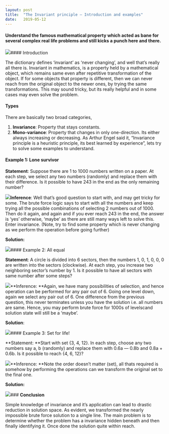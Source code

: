 ```yaml
---
layout:	post
title:	"The Invariant principle — Introduction and examples"
date:	2019-05-12
---
```


  #### Understand the famous mathematical property which acted as bane for several complex real life problems and still kicks a punch here and there.

![](/img/195QJ-FKY_M3hNrFb4Mg2pw@2x.jpeg)#### Introduction

The dictionary defines ‘invariant’ as ‘never changing’, and well that’s really all there is. Invariant in mathematics, is a property held by a mathematical object, which remains same even after repetitive transformation of the object. If for some objects that property is different, then we can never reach from the original object to the newer ones, by trying the same transformations. This may sound tricky, but its really helpful and in some cases may even solve the problem.

#### Types

There are basically two broad categories,

1. **Invariance**: Property that stays constants.
2. **Mono-variance**: Property that changes in only one-direction. Its either always increasing or decreasing.
As Arthur Engel said it, “Invariance principle is a heuristic principle, its best learned by experience”, lets try to solve some examples to understand.

#### Example 1: Lone survivor

**Statement**: Suppose there are 1 to 1000 numbers written on a paper. At each step, we select any two numbers (randomly) and replace them with their difference. Is it possible to have 243 in the end as the only remaining number?

![](/img/1OJsbU_dy6slke1-IslS-6Q@2x.jpeg)**Inference**: Well that’s good question to start with, and may get tricky for some. The brute force logic says to start with all the numbers and keep trying all the possible combinations of selecting 2 numbers out of 1000. Then do it again, and again and if you ever reach 243 in the end, the answer is ‘yes’ otherwise, ‘maybe’ as there are still many ways left to solve this. Enter invariance. (Note, try to find some property which is never changing as we perform the operation before going further)

**Solution:**

![](/img/1YE9Mkd0eAhWlhzGL2BY34Q@2x.jpeg)#### Example 2: All equal

**Statement**: A circle is divided into 6 sectors, then the numbers 1, 0, 1, 0, 0, 0 are written into the sectors (clockwise). At each step, you increase two neighboring sector’s number by 1. Is it possible to have all sectors with same number after some steps?

![](/img/1NNIMmgEFmQ5lFNj2oB9n6Q@2x.jpeg)**Inference: **Again, we have many possibilities of selection, and hence operation can be performed for any pair out of 6. Going one level down, again we select any pair out of 6. One difference from the previous question, this never terminates unless you have the solution i.e. all numbers are same. Hence, you may perform brute force for 1000s of levelscand solution state will still be a ‘maybe’.

**Solution**:

![](/img/13-i4oQ6zqRiKiknmD3lAuQ@2x.jpeg)#### Example 3: Set for life!

**Statement: **Start with set {3, 4, 12}. In each step, choose any two numbers say a, b (randomly) and replace them with 0.6a — 0.8b and 0.8a + 0.6b. Is it possible to reach {4, 6, 12}?

![](/img/1pW9ICtgMl_NQJjrnoL3FJA@2x.jpeg)**Inference: **Note the order doesn’t matter (set), all thats required is somehow by performing the operations can we transform the original set to the final one.

**Solution:**

![](/img/1is52-0oRuqGCBsiqL-v3Lw@2x.jpeg)### **Conclusion**

Simple knowledge of invariance and it’s application can lead to drastic reduction in solution space. As evident, we transformed the nearly impossible brute force solution to a single line. The main problem is to determine whether the problem has a invariance hidden beneath and then finally identifying it. Once done the solution quite within reach.

  